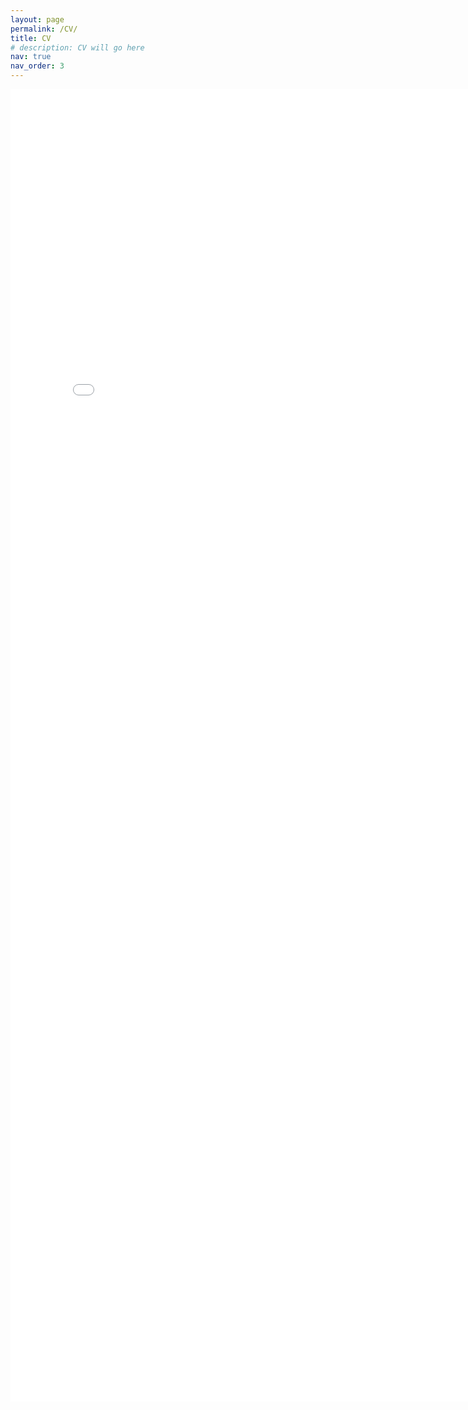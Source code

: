 ```yaml
---
layout: page
permalink: /CV/
title: CV
# description: CV will go here
nav: true
nav_order: 3
---
```


<center> 
    <embed src="/assets/pdf/Joana_CV.pdf" width="800px" height="2100px" />
</center> 

